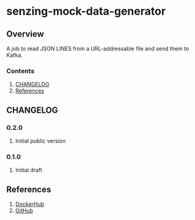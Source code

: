 # senzing-mock-data-generator

## Overview

A job to read JSON LINES from a URL-addressable file and send them to Kafka.

### Contents

1. [CHANGELOG](#changelog)
1. [References](#references)

## CHANGELOG

### 0.2.0

1. Initial public version

### 0.1.0

1. Initial draft

## References

1. [DockerHub](https://hub.docker.com/r/senzing/mock-data-generator)
1. [GitHub](https://github.com/Senzing/mock-data-generator)
